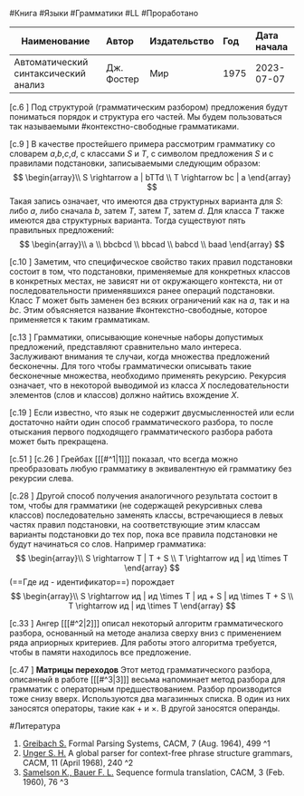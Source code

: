 #Книга #Языки #Грамматики #LL #Проработано

| Наименование | Автор | Издательство | Год | Дата начала |
|------|:---------|:-----------|:---------|:----------|
|Автоматический синтаксический анализ| Дж. Фостер | Мир | 1975 |2023-07-07|

[c.6  ] Под структурой (грамматическим разбором) предложения будут пониматься порядок и структура его частей. Мы будем пользоваться так называемыми #контекстно-свободные грамматиками.

[c.9  ] В качестве простейшего примера рассмотрим грамматику со словарем $a$,$b$,$c$,$d$, с классами $S$ и $T$, с символом предложения $S$ и с правилами подстановки, записываемыми следующим образом:
$$
\begin{array}\\
	S \rightarrow a | bTTd \\
	T \rightarrow bc | a
\end{array}
$$
Такая запись означает, что имеются два структурных варианта для $S$: либо $a$, либо сначала $b$, затем $T$, затем $T$, затем $d$. Для класса $T$ также имеются два структурных варианта. Тогда существуют пять правильных предложений:
$$
\begin{array}\\
	a \\
	bbcbcd \\
	bbcad \\
	babcd \\
	baad
\end{array}
$$

[c.10 ] Заметим, что специфическое свойство таких правил подстановки состоит в том, что подстановки, применяемые для конкретных классов в конкретных местах, не зависят ни от окружающего контекста, ни от последовательности применявшихся ранее операций подстановки. Класс $T$ может быть заменен без всяких ограничений как на $a$, так и на $bc$. Этим объясняется название #контекстно-свободные, которое применяется к таким грамматикам.

[c.13 ] Грамматики, описывающие конечные наборы допустимых предложений, представляют сравнительно мало интереса. Заслуживают внимания те случаи, когда множества предложений бесконечны. Для того чтобы грамматически описывать такие бесконечные множества, необходимо применять рекурсию. Рекурсия означает, что в некоторой выводимой из класса $X$ последовательности элементов (слов и классов) должно найтись вхождение $X$.

[c.19 ] Если известно, что язык не содержит двусмысленностей или если достаточно найти один способ грамматического разбора, то после отыскания первого подходящего грамматического разбора работа может быть прекращена.

[c.51 ]
[c.26 ] Грейбах \[[[#^1|1]]\] показал, что всегда можно преобразовать любую грамматику в эквивалентную ей грамматику без рекурсии слева.

[c.28 ] Другой способ получения аналогичного результата состоит в том, чтобы для грамматики (не содержащей рекурсивных слева классов) последовательно заменять классы, встречающиеся в левых частях правил подстановки, на соответствующие этим классам варианты подстановки до тех пор, пока все правила подстановки не будут начинаться со слов. Например грамматика:
$$
\begin{array}\\
	S \rightarrow T | T + S \\
	T \rightarrow ид | ид \times T
\end{array}
$$ (==Где $ид$ - идентификатор==) порождает
$$
\begin{array}\\
	S \rightarrow ид | ид \times T | ид + S | ид \times T + S \\
	T \rightarrow ид | ид \times T
\end{array}
$$

[c.33 ] Ангер \[[[#^2|2]]\] описал некоторый алгоритм грамматического разбора, основанный на методе анализа сверху вниз с применением ряда априорных критериев. Для работы этого алгоритма требуется, чтобы в памяти находилось все предложение.

[c.47 ] **Матрицы переходов**
Этот метод грамматического разбора, описанный в работе \[[[#^3|3]]\] весьма напоминает метод разбора для грамматик с операторным предшествованием. Разбор производится тоже снизу вверх. Используются два магазинных списка. В один из них заносятся операторы, такие как $+$ и $\times$. В другой заносятся операнды.

#Литература 

1. <ins>Greibach S.</ins> Formal Parsing Systems, CACM, 7 (Aug. 1964), 499 ^1
2. <ins>Unger S. H.</ins> A global parser for context-free phrase structure grammars, CACM, 11 (April 1968), 240 ^2
3. <ins>Samelson K., Bauer F. L.</ins> Sequence formula translation, CACM, 3 (Feb. 1960), 76 ^3